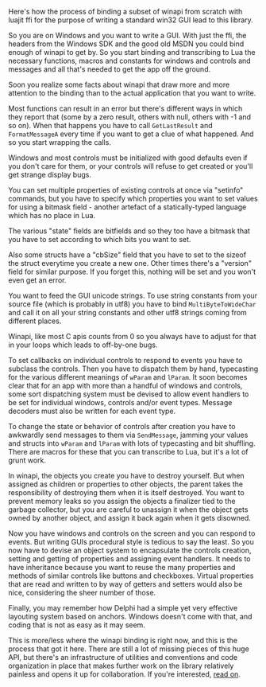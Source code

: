 Here's how the process of binding a subset of winapi from scratch with luajit ffi for the purpose of writing a standard win32 GUI lead to this library.

So you are on Windows and you want to write a GUI. With just the ffi, the headers from the Windows SDK and the good old MSDN you could bind enough of winapi to get by. So you start binding and transcribing to Lua the necessary functions, macros and constants for windows and controls and messages and all that's needed to get the app off the ground.

Soon you realize some facts about winapi that draw more and more attention to the binding than to the actual application that you want to write.

Most functions can result in an error but there's different ways in which they report that (some by a zero result, others with null, others with -1 and so on). When that happens you have to call `GetLastResult` and `FormatMessageA` every time if you want to get a clue of what happened. And so you start wrapping the calls.

Windows and most controls must be initialized with good defaults even if you don't care for them, or your controls will refuse to get created or you'll get strange display bugs.

You can set multiple properties of existing controls at once via "setinfo" commands, but you have to specify which properties you want to set values for using a bitmask field - another artefact of a statically-typed language which has no place in Lua.

The various "state" fields are bitfields and so they too have a bitmask that you have to set according to which bits you want to set.

Also some structs have a "cbSize" field that you have to set to the sizeof the struct everytime you create a new one. Other times there's a "version" field for similar purpose. If you forget this, nothing will be set and you won't even get an error.

You want to feed the GUI unicode strings. To use string constants from your source file (which is probably in utf8) you have to bind `MultiByteToWideChar` and call it on all your string constants and other utf8 strings coming from different places.

Winapi, like most C apis counts from 0 so you always have to adjust for that in your loops which leads to off-by-one bugs.

To set callbacks on individual controls to respond to events you have to subclass the controls. Then you have to dispatch them by hand, typecasting for the various different meanings of `wParam` and `lParam`. It soon becomes clear that for an app with more than a handful of windows and controls, some sort dispatching system must be devised to allow event handlers to be set for individual windows, controls and/or event types. Message decoders must also be written for each event type.

To change the state or behavior of controls after creation you have to awkwardly send messages to them via `SendMessage`, jamming your values and structs into `wParam` and `lParam` with lots of typecasting and bit shuffling. There are macros for these that you can transcribe to Lua, but it's a lot of grunt work.

In winapi, the objects you create you have to destroy yourself. But when assigned as children or properties to other objects, the parent takes the responsibility of destroying them when it is itself destroyed. You want to prevent memory leaks so you assign the objects a finalizer tied to the garbage collector, but you are careful to unassign it when the object gets owned by another object, and assign it back again when it gets disowned.

Now you have windows and controls on the screen and you can respond to events. But writing GUIs procedural style is tedious to say the least. So you now have to devise an object system to encapsulate the controls creation, setting and getting of properties and assigning event handlers. It needs to have inheritance because you want to reuse the many properties and methods of similar controls like buttons and checkboxes. Virtual properties that are read and written to by way of getters and setters would also be nice, considering the sheer number of those.

Finally, you may remember how Delphi had a simple yet very effective layouting system based on anchors. Windows doesn't come with that, and coding that is not as easy as it may seem.

This is more/less where the winapi binding is right now, and this is the process that got it here. There are still a lot of missing pieces of this huge API, but there's an infrastructure of utilities and conventions and code organization in place that makes further work on the library relatively painless and opens it up for collaboration. If you're interested, [read on](WinapiBinding).
